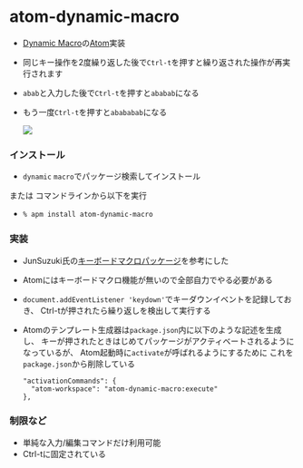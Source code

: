 # atom-dynamic-macro

* [Dynamic Macro](https://github.com/masui/DynamicMacro)の[Atom](https://atom.io/)実装
* 同じキー操作を2度繰り返した後で`Ctrl-t`を押すと繰り返された操作が再実行されます
 * `abab`と入力した後で`Ctrl-t`を押すと`ababab`になる
 * もう一度`Ctrl-t`を押すと`abababab`になる
 
   ![](https://gyazo.com/2c17e47b7c5f2d917b1c7f6a955f7a90.gif)

### インストール

* `dynamic` `macro`でパッケージ検索してインストール

または
コマンドラインから以下を実行

* `% apm install atom-dynamic-macro`

### 実装

* JunSuzuki氏の[キーボードマクロパッケージ](http://qiita.com/JunSuzukiJapan/items/692dc5390ec545178e7d)を参考にした
* Atomにはキーボードマクロ機能が無いので全部自力でやる必要がある
* `document.addEventListener 'keydown'`でキーダウンイベントを記録しておき、
Ctrl-tが押されたら繰り返しを検出して実行する
* Atomのテンプレート生成器は`package.json`内に以下のような記述を生成し、
キーが押されたときはじめてパッケージがアクティベートされるようになっているが、
Atom起動時に`activate`が呼ばれるようにするために
これを`package.json`から削除している

    ```
    "activationCommands": {
      "atom-workspace": "atom-dynamic-macro:execute"
    },
    ```

### 制限など

* 単純な入力/編集コマンドだけ利用可能
* Ctrl-tに固定されている
